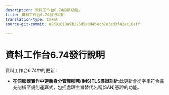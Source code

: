 ```yaml
---
description: 資料工作台6.74的新功能。
title: 資料工作台6.74發行說明
translation-type: tm+mt
source-git-commit: 82d91013a9b225d5a0d4becb7e3ed3f42ec16aff

---
```



# 資料工作台6.74發行說明

資料工作台6.74中的更新：

* **在伺服器實作中更新身分管理服務(IMS)TLS憑證剖析**:此更新會從字串符合擴充剖析至規則運算式，包括處理主旨替代名稱(SAN)憑證的功能。

